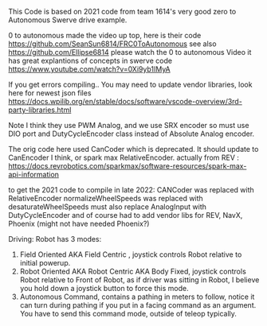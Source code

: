 
This Code is based on 2021 code from team 1614's very good zero to Autonomous Swerve drive example.

0 to autonomous made the video up top, here is their code https://github.com/SeanSun6814/FRC0ToAutonomous
see also https://github.com/Ellipse6814
please watch the 0 to autonomous Video it has great explantions of concepts in swerve code https://www.youtube.com/watch?v=0Xi9yb1IMyA


If you get errors compiling..
You may need to update vendor libraries, look here for newest json files
https://docs.wpilib.org/en/stable/docs/software/vscode-overview/3rd-party-libraries.html



Note I think they use PWM Analog, and we use SRX encoder so must use DIO port and DutyCycleEncoder class instead of Absolute Analog encoder.

The orig code here used CanCoder which is deprecated. It should update to CanEncoder I think, or spark max RelativeEncoder.
actually from REV : https://docs.revrobotics.com/sparkmax/software-resources/spark-max-api-information

to get the 2021 code to compile in late 2022:
    CANCoder was replaced with RelativeEncoder
    normalizeWheelSpeeds was replaced with desaturateWheelSpeeds
    must also replace AnalogInput with DutyCycleEncoder
and of course had to add vendor libs for REV, NavX, Phoenix (might not have needed Phoenix?)

Driving:
Robot has 3 modes:
1. Field Oriented AKA Field Centric , joystick controls Robot relative to initial powerup.
2. Robot Oriented AKA Robot Centric AKA Body Fixed, joystick controls Robot relative to Front of Robot, as if driver was sitting in Robot, I believe you hold down a joystick button to force this mode.
3. Autonomous Command, contains a pathing in meters to follow, notice it can turn during pathing if you put in a facing command as an argument. You have to send this command mode, outside of teleop typically.



